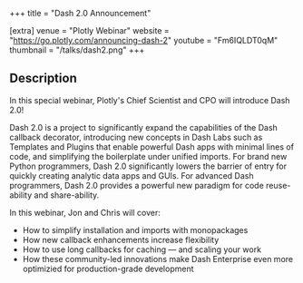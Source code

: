 +++
title = "Dash 2.0 Announcement"

[extra]
venue = "Plotly Webinar"
website = "https://go.plotly.com/announcing-dash-2"
youtube = "Fm6IQLDT0qM"
thumbnail = "/talks/dash2.png"
+++

## Description
In this special webinar, Plotly's Chief Scientist and CPO will introduce Dash 2.0!

Dash 2.0 is a project to significantly expand the capabilities of the Dash callback 
decorator, introducing new concepts in Dash Labs such as Templates and Plugins that
enable powerful Dash apps with minimal lines of code, and simplifying the boilerplate
under unified imports. For brand new Python programmers, Dash 2.0 significantly
lowers the barrier of entry for quickly creating analytic data apps and GUIs. For 
advanced Dash programmers, Dash 2.0 provides a powerful new paradigm for code 
reuse-ability and share-ability.

In this webinar, Jon and Chris will cover:
 - How to simplify installation and imports with monopackages
 - How new callback enhancements increase flexibility
 - How to use long callbacks for caching — and scaling your work
 - How these community-led innovations make Dash Enterprise even more optimizied for production-grade development
